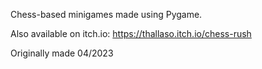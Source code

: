 Chess-based minigames made using Pygame.

Also available on itch.io: https://thallaso.itch.io/chess-rush

Originally made 04/2023
